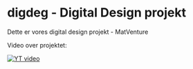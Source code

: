 # digdeg - Digital Design projekt

Dette er vores digital design projekt  - MatVenture

Video over projektet:

[![YT video](https://img.youtube.com/vi/0UDouZqMwMc/0.jpg)](https://www.youtube.com/watch?v=0UDouZqMwMc)
